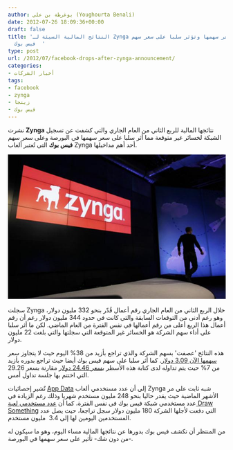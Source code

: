 ```yaml
---
author: يوغرطة بن علي (Youghourta Benali)
date: 2012-07-26 18:09:36+00:00
draft: false
title: 'النتائج المالية السيئة لـ Zynga تسبب انهيار سعر سهمها وتؤثر سلبا على سعر سهم
  فيس بوك  '
type: post
url: /2012/07/facebook-drops-after-zynga-announcement/
categories:
- أخبار الشركات
tags:
- facebook
- zynga
- زينجا
- فيس بوك
---
```


نشرت **Zynga** نتائجها المالية للربع الثاني من العام الجاري والتي كشفت عن تسجيل الشبكة لخسائر غير متوقعة مما أثر سلبا على سعر سهمها في البورصة وعلى سعر سهم **فيس بوك** التي تُعتبر ألعاب Zynga أحد أهم مداخيلها.




[![](Zynga-stock-plummets.jpg)
](Zynga-stock-plummets.jpg)




سجلت Zynga خلال الربع الثاني من العام الجاري رقم أعمال قُدّر بنحو 332 مليون دولار، وهو رغم أدنى من التوقعات السابقة والتي كانت في حدود 344 مليون دولار رغم أن رقم أعمال هذا الربع أعلى من رقم أعمالها في نفس الفترة من العام الماضي. لكن ما أثر سلبا على أداء سهم الشركة هو الخسائر غير المتوقعة التي سجلتها والتي بلغت 22 مليون دولار.




هذه النتائج 'عصفت' بسهم الشركة والذي تراجع بأزيد من 38% اليوم حيث لا يتجاوز سعر [سهمها الآن 3.09 دولار](http://www.google.com/finance?q=NASDAQ:ZNGA). كما أثر سلبا على سهم فيس بوك أيضا حيث تراجع بدوره بأزيد من 7% حيث يتم تداوله لدى كتابة هذه الأسطر [بسعر 24.46 دولار](http://www.google.com/finance?q=NASDAQ:FB) مقارنة بسعر 29.26 التي اختتم بها جلسة تداول أمس.




تٌشير إحصائيات [App Data](http://www.appdata.com/devs/10-zynga) إلى أن عدد مستخدمي ألعاب Zynga شبه ثابت على مر الأشهر الماضية حيث يقدر حاليا بنحو 248 مليون مستخدم شهريا وذلك رغم الزيادة في عدد مستخدمي شبكة فيس بوك في نفس الفترة، كما أن [عدد مستخدمي لعبة Draw Something](http://techcrunch.com/2012/07/25/zynga-explains-challenging-q2-facebook-platform-changes-late-launches-draw-something-weakness/) التي دفعت لأجلها الشركة 180 مليون دولار سجل تراجعا، حيث يصل عدد المستخدمين اليومين لها إلى 3.4  مليون مستخدم.




من المنتظر أن تكشف فيس بوك بدورها عن نتائجها المالية مساء اليوم، وهو ما سيكون له -من دون شك- تأثير على سعر سهمها في البورصة.
